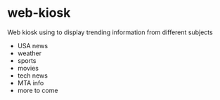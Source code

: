 # web-kiosk
Web kiosk using to display trending information from different subjects

 - USA news
 - weather 
 - sports 
 - movies
 - tech news
 - MTA info
 - more to come
 
